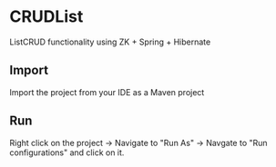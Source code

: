 # CRUDList
ListCRUD functionality using ZK + Spring + Hibernate

## Import

Import the project from your IDE as a Maven project

## Run

Right click on the project -> Navigate to "Run As" -> Navgate to "Run configurations" and click on it.
